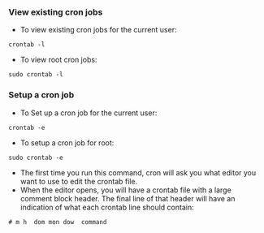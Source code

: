 ### View existing cron jobs
- To view existing cron jobs for the current user:
```shell
crontab -l
```
- To view root cron jobs:
```shell
sudo crontab -l
```
### Setup a cron job
- To Set up a cron job for the current user:
```shell
crontab -e
```
- To setup a cron job for root:
```shell
sudo crontab -e
```
- The first time you run this command, cron will ask you what editor you want to use to edit the crontab file.
- When the editor opens, you will have a crontab file with a large comment block header. The final line of that header will have an indication of what each crontab line should contain:
```
# m h  dom mon dow  command
```